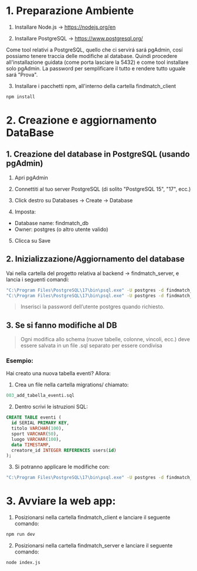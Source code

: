 # 1. Preparazione Ambiente

1. Installare Node.js -> https://nodejs.org/en

2. Installare PostgreSQL -> https://www.postgresql.org/

Come tool relativi a PostgreSQL, quello che ci servirá sará pgAdmin, cosí possiamo tenere traccia delle modifiche al database.
Quindi procedere all'installazione guidata (come porta lasciare la 5432) e come tool installare solo pgAdmin. La password per semplificare il tutto e rendere tutto uguale sará "Prova".

3. Installare i pacchetti npm, all'interno della cartella findmatch_client
```bash
npm install
```

# 2. Creazione e aggiornamento DataBase

## 1. Creazione del database in PostgreSQL (usando pgAdmin)
1. Apri pgAdmin

2. Connettiti al tuo server PostgreSQL (di solito "PostgreSQL 15", "17", ecc.)
3. Click destro su Databases → Create → Database
4. Imposta:
- Database name: findmatch_db
- Owner: postgres (o altro utente valido)
5. Clicca su Save

## 2. Inizializzazione/Aggiornamento del database
Vai nella cartella del progetto relativa al backend -> findmatch_server, e lancia i seguenti comandi:

```bash
"C:\Program Files\PostgreSQL\17\bin\psql.exe" -U postgres -d findmatch_db -f migrations/001_init_schema.sql
"C:\Program Files\PostgreSQL\17\bin\psql.exe" -U postgres -d findmatch_db -f migrations/002_seed_data.sql
```

> Inserisci la password dell’utente postgres quando richiesto.

## 3. Se si fanno modifiche al DB

> Ogni modifica allo schema (nuove tabelle, colonne, vincoli, ecc.) deve essere salvata in un file .sql separato per essere condivisa

### Esempio:
Hai creato una nuova tabella eventi? Allora:

1. Crea un file nella cartella migrations/ chiamato:

```sql
003_add_tabella_eventi.sql
```
2. Dentro scrivi le istruzioni SQL:

```sql
CREATE TABLE eventi (
  id SERIAL PRIMARY KEY,
  titolo VARCHAR(100),
  sport VARCHAR(50),
  luogo VARCHAR(100),
  data TIMESTAMP,
  creatore_id INTEGER REFERENCES users(id)
);
```
3. Si potranno applicare le modifiche con:

```bash
"C:\Program Files\PostgreSQL\17\bin\psql.exe" -U postgres -d findmatch_db -f migrations/003_add_tabella_eventi
```

# 3. Avviare la web app:
1. Posizionarsi nella cartella findmatch_client e lanciare il seguente comando:
```bash
npm run dev
```
2. Posizionarsi nella cartella findmatch_server e lanciare il seguente comando:
```bash
node index.js
```